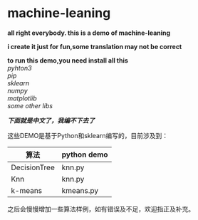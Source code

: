 # machine-leaning
**all right everybody. this is a demo of machine-leaning**  

**i create it just for fun,some translation may not be correct**  

**to run this demo,you need install all this**  
*pyhton3  
pip  
sklearn  
numpy  
matplotlib  
some other libs*  

*****************下面就是中文了，我编不下去了*****************

这些DEMO是基于Python和sklearn编写的，目前涉及到：  

|  算法  |  python demo  |
| --- | --- |
|  DecisionTree  |  knn.py |
|  Knn  |  knn.py |
|  k-means  |  kmeans.py  |

之后会慢慢增加一些算法样例，如有错误及不足，欢迎指正及补充。
